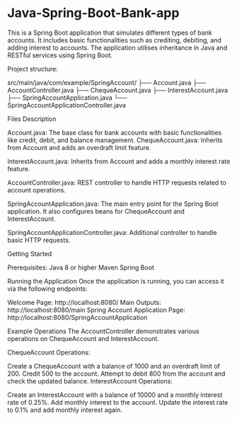 # Java-Spring-Boot-Bank-app
This is a Spring Boot application that simulates different types of bank accounts. It includes basic functionalities such as crediting, debiting, and adding interest to accounts. The application utilises inheritance in Java and RESTful services using Spring Boot.

Project structure:

src/main/java/com/example/SpringAccount/
├── Account.java
├── AccountController.java
├── ChequeAccount.java
├── InterestAccount.java
├── SpringAccountApplication.java
└── SpringAccountApplicationController.java

Files Description

Account.java: The base class for bank accounts with basic functionalities like credit, debit, and balance management.
ChequeAccount.java: Inherits from Account and adds an overdraft limit feature.

InterestAccount.java: Inherits from Account and adds a monthly interest rate feature.

AccountController.java: REST controller to handle HTTP requests related to account operations.

SpringAccountApplication.java: The main entry point for the Spring Boot application. It also configures beans for ChequeAccount and InterestAccount.

SpringAccountApplicationController.java: Additional controller to handle basic HTTP requests.

Getting Started

Prerequisites:
Java 8 or higher
Maven
Spring Boot

Running the Application
Once the application is running, you can access it via the following endpoints:

Welcome Page: http://localhost:8080/
Main Outputs: http://localhost:8080/main
Spring Account Application Page: http://localhost:8080/SpringAccountApplication

Example Operations
The AccountController demonstrates various operations on ChequeAccount and InterestAccount.

ChequeAccount Operations:

Create a ChequeAccount with a balance of 1000 and an overdraft limit of 200.
Credit 500 to the account.
Attempt to debit 800 from the account and check the updated balance.
InterestAccount Operations:

Create an InterestAccount with a balance of 10000 and a monthly interest rate of 0.25%.
Add monthly interest to the account.
Update the interest rate to 0.1% and add monthly interest again.
